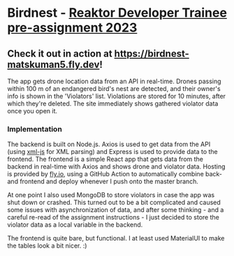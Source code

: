 # Birdnest - [Reaktor Developer Trainee pre-assignment 2023](https://assignments.reaktor.com/birdnest/)

## Check it out in action at https://birdnest-matskuman5.fly.dev!

The app gets drone location data from an API in real-time. Drones passing within 100 m of an endangered bird's nest are detected, and their owner's info is shown in the 'Violators' list. Violations are stored for 10 minutes, after which they're deleted. The site immediately shows gathered violator data once you open it.

### Implementation

The backend is built on Node.js. Axios is used to get data from the API (using [xml-js](https://www.npmjs.com/package/xml-js) for XML parsing) and Express is used to provide data to the frontend. The frontend is a simple React app that gets data from the backend in real-time with Axios and shows drone and violator data. Hosting is provided by [fly.io](https://fly.io/), using a GitHub Action to automatically combine back- and frontend and deploy whenever I push onto the master branch.

At one point I also used MongoDB to store violators in case the app was shut down or crashed. This turned out to be a bit complicated and caused some issues with asynchronization of data, and after some thinking - and a careful re-read of the assignment instructions - I just decided to store the violator data as a local variable in the backend.

The frontend is quite bare, but functional. I at least used MaterialUI to make the tables look a bit nicer. :)
